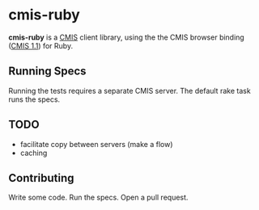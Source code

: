 # cmis-ruby

**cmis-ruby** is a [CMIS](http://chemistry.apache.org/project/cmis.html) client library, using the the CMIS browser binding ([CMIS 1.1](http://docs.oasis-open.org/cmis/CMIS/v1.1/CMIS-v1.1.html)) for Ruby.

## Running Specs

Running the tests requires a separate CMIS server. The default rake task runs the specs.

## TODO

* facilitate copy between servers (make a flow)
* caching

## Contributing

Write some code. Run the specs. Open a pull request.
